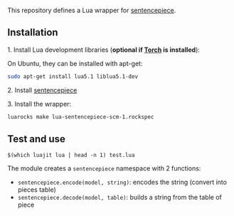This repository defines a Lua wrapper for [sentencepiece](https://github.com/google/sentencepiece).

## Installation

1\. Install Lua development libraries (**optional if [Torch](http://torch.ch/docs/getting-started.html) is installed**):

On Ubuntu, they can be installed with apt-get:

```bash
sudo apt-get install lua5.1 liblua5.1-dev
```

2\. Install [sentencepiece](https://github.com/google/sentencepiece)

3\. Install the wrapper:


```bash
luarocks make lua-sentencepiece-scm-1.rockspec
```

## Test and use

```
$(which luajit lua | head -n 1) test.lua
```

The module creates a `sentencepiece` namespace with 2 functions:

* `sentencepiece.encode(model, string)`: encodes the string (convert into pieces table)
* `sentencepiece.decode(model, table)`: builds a string from the table of piece
